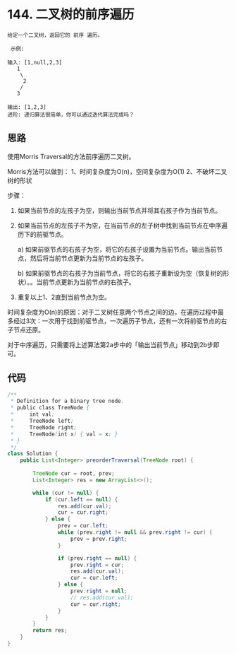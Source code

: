 # 144. 二叉树的前序遍历
```
给定一个二叉树，返回它的 前序 遍历。

 示例:

输入: [1,null,2,3]  
   1
    \
     2
    /
   3 

输出: [1,2,3]
进阶: 递归算法很简单，你可以通过迭代算法完成吗？

```

## 思路
使用Morris Traversal的方法前序遍历二叉树。

Morris方法可以做到：
1、时间复杂度为O(n)，空间复杂度为O(1)
2、不破坏二叉树的形状

步骤：

1. 如果当前节点的左孩子为空，则输出当前节点并将其右孩子作为当前节点。

2. 如果当前节点的左孩子不为空，在当前节点的左子树中找到当前节点在中序遍历下的前驱节点。

   a) 如果前驱节点的右孩子为空，将它的右孩子设置为当前节点。输出当前节点，然后将当前节点更新为当前节点的左孩子。

   b) 如果前驱节点的右孩子为当前节点，将它的右孩子重新设为空（恢复树的形状）。。当前节点更新为当前节点的右孩子。

3. 重复以上1、2直到当前节点为空。

时间复杂度为O(n)的原因：对于二叉树任意两个节点之间的边，在遍历过程中最多经过3次：一次用于找到前驱节点，一次遍历子节点，还有一次将前驱节点的右子节点还原。

对于中序遍历，只需要将上述算法第2a步中的「输出当前节点」移动到2b步即可。
## 代码
```java
/**
 * Definition for a binary tree node.
 * public class TreeNode {
 *     int val;
 *     TreeNode left;
 *     TreeNode right;
 *     TreeNode(int x) { val = x; }
 * }
 */
class Solution {
    public List<Integer> preorderTraversal(TreeNode root) {
        
        TreeNode cur = root, prev;
        List<Integer> res = new ArrayList<>();

        while (cur != null) {
            if (cur.left == null) {
                res.add(cur.val);
                cur = cur.right;    
            } else {
                prev = cur.left;
                while (prev.right != null && prev.right != cur) {
                    prev = prev.right;
                }

                if (prev.right == null) {
                    prev.right = cur;
                    res.add(cur.val);
                    cur = cur.left;
                } else {
                    prev.right = null;
                    // res.add(cur.val);
                    cur = cur.right;
                }
            }
        }
        return res;
    }
}
```

